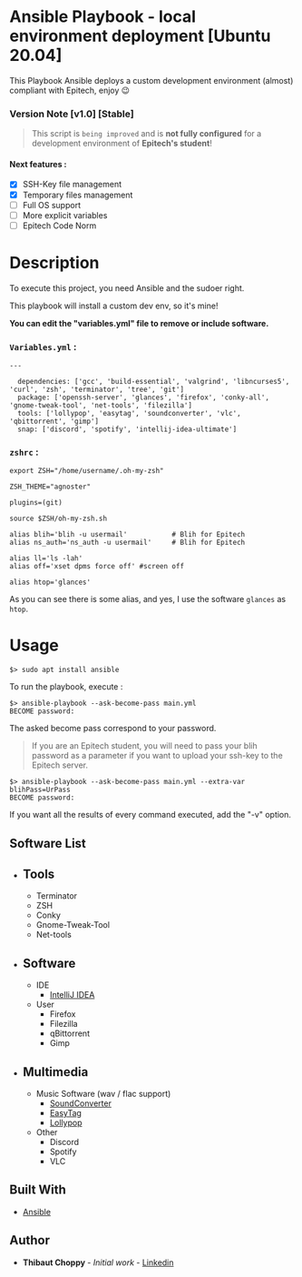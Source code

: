 # Ansible Playbook - local environment deployment [Ubuntu 20.04]


This Playbook Ansible deploys a custom development environment (almost) compliant with Epitech, enjoy :wink:

### Version Note [v1.0] [Stable]

> This script is `being improved` and is __not fully configured__ for a development environment of __Epitech's student__!

#### Next features :

- [X] SSH-Key file management
- [X] Temporary files management
- [ ] Full OS support
- [ ] More explicit variables
- [ ] Epitech Code Norm

# Description

To execute this project, you need Ansible and the sudoer right.

This playbook will install a custom dev env, so it's mine!

__You can edit the "variables.yml" file to remove or include software.__

### `Variables.yml` :
```
---

  dependencies: ['gcc', 'build-essential', 'valgrind', 'libncurses5', 'curl', 'zsh', 'terminator', 'tree', 'git']
  package: ['openssh-server', 'glances', 'firefox', 'conky-all', 'gnome-tweak-tool', 'net-tools', 'filezilla']
  tools: ['lollypop', 'easytag', 'soundconverter', 'vlc', 'qbittorrent', 'gimp']
  snap: ['discord', 'spotify', 'intellij-idea-ultimate']
```

### `zshrc` :
```
export ZSH="/home/username/.oh-my-zsh"

ZSH_THEME="agnoster"

plugins=(git)

source $ZSH/oh-my-zsh.sh

alias blih='blih -u usermail'           # Blih for Epitech
alias ns_auth='ns_auth -u usermail'     # Blih for Epitech

alias ll='ls -lah'
alias off='xset dpms force off' #screen off

alias htop='glances'
```
As you can see there is some alias, and yes, I use the software `glances` as `htop`.

# Usage

```
$> sudo apt install ansible
``` 

To run the playbook, execute :
```
$> ansible-playbook --ask-become-pass main.yml
BECOME password:
```
The asked become pass correspond to your password.

> If you are an Epitech student, you will need to pass your blih password as a parameter if you want to upload your ssh-key to the Epitech server.
```
$> ansible-playbook --ask-become-pass main.yml --extra-var blihPass=UrPass
BECOME password:
```
If you want all the results of every command executed, add the "-v" option.

## Software List

   * Tools
       -
       - Terminator
       - ZSH
       - Conky
       - Gnome-Tweak-Tool
       - Net-tools

   * Software
       -
       - IDE
            * [IntelliJ IDEA](https://www.jetbrains.com/fr-fr/idea/)
       - User
            * Firefox
            * Filezilla
            * qBittorrent
            * Gimp
   * Multimedia
       - 
       - Music Software (wav / flac support)
            * [SoundConverter](https://doc.ubuntu-fr.org/soundconverter)
            * [EasyTag](https://doc.ubuntu-fr.org/easytag)
            * [Lollypop](https://doc.ubuntu-fr.org/lollypop)
       - Other
            * Discord
            * Spotify
            * VLC

## Built With

* [Ansible](https://docs.ansible.com/ansible/latest/index.html)

## Author

* **Thibaut Choppy** - *Initial work* - [Linkedin](https://www.linkedin.com/in/thibaut-choppy/)